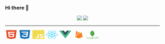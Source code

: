### Hi there 👋

<p align="center">
    <img src="https://github-readme-stats.vercel.app/api?username=yJon4ss&show_icons=true&theme=dark"/>
    <img src="https://github-readme-stats.vercel.app/api/top-langs/?username=yJon4ss&theme=dark"/>
   
</p>
<hr>
<div style="display: inline_block">
        <img alt="HTML5" height="30" width="40" src="https://raw.githubusercontent.com/devicons/devicon/master/icons/html5/html5-plain.svg"/>
        <img alt="CSS3" height="30" width="40" src="https://raw.githubusercontent.com/devicons/devicon/master/icons/css3/css3-plain.svg"/>
        <img alt="JavaScript" height="30" width="40" src="https://raw.githubusercontent.com/devicons/devicon/master/icons/javascript/javascript-plain.svg"/>
        <img alt="ReactJS" height="30" width="40" src="https://raw.githubusercontent.com/devicons/devicon/master/icons/react/react-original.svg"/>
        <img alt="Vue" height="30" width="40" src="https://raw.githubusercontent.com/devicons/devicon/master/icons/vuejs/vuejs-original.svg"/>
        <img alt="Firebase" height="30" width="40" src="https://raw.githubusercontent.com/devicons/devicon/master/icons/firebase/firebase-plain.svg"/>
        <img alt="MongoDB" height="30" width="40" src ="https://raw.githubusercontent.com/devicons/devicon/master/icons/mongodb/mongodb-plain-wordmark.svg"/>
</div>
</hr>

